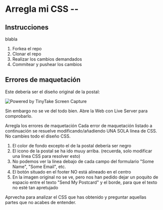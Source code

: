 # Arregla mi CSS --

## Instrucciones

blabla
1. Forkea el repo
2. Clonar el repo
3. Realizar los cambios demandados
4. Commitear y pushear los cambios

## Errores de maquetación
Este debería ser el diseño original de la postal:

<img src="https://oscarm.tinytake.com/media/142df94?filename=1679221628829_TinyTake19-03-2023-11-27-09_638148184307571423.png&sub_type=thumbnail_preview&type=attachment&width=784&height=509" title="Powered by TinyTake Screen Capture"/><br>

Sin embargo no se ve del todo bien. Abre la Web con Live Server para comprobarlo.

Arregla los errores de maquetación
Cada error de maquetación listado a continuación se resuelve modificando/añadiendo UNA SOLA línea de CSS.
No cambies todo el diseño CSS.

1. El color de fondo excepto el de la postal debería ser negro
2. El icono de la postal se ha ido muuy arriba. (recuerda, solo modificar una línea CSS para resolver esto)
3. No podemos ver la línea debajo de cada campo del formulario "Some Name", "Some Email", etc.
4. El botón situado en el footer NO está alineado en el centro
5. En la imagen original no se ve, pero nos han pedido dejar un poquito de espacio entre el texto "Send My Postcard" y el borde, para que el texto no esté tan apretujado

Aprvecha para analizar el CSS que has obtenido y preguntar aquellas partes que no acabes de entender.
